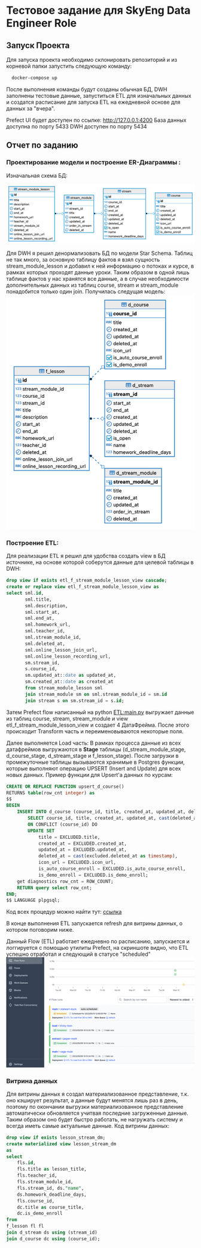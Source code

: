 # Тестовое задание для SkyEng Data Engineer Role

## Запуск Проекта

Для запуска проекта необходимо склонировать репозиторий и из корневой папки запустить следующую команду:

```bash
  docker-compose up
```
После выполнения команды будут созданы обычная БД, DWH заполнены тестовые данные, запуститься ETL для изначальных данных и создатся расписание для запуска ETL на ежедневной основе для данных за "вчера".

Prefect UI будет доступен по ссылке:
http://127.0.0.1:4200
База данных доступна по порту 5433
DWH доступен по порту 5434

## Отчет по заданию

### Проектирование модели и построение ER-Диаграммы :
Изначальная схема БД:

![Database model](db_model.png)

Для DWH я решил денормализовать БД по модели Star Schema.
Таблиц не так много, за основную таблицу фактов я взял сущность stream_module_lesson и добавил к ней информацию о потоках и курсе, в рамках которых проходят данные уроки. Таким образом в одной лишь таблице фактов у нас хранятся все данные, а в случае необходимости дополнительных данных из таблиц course, stream и stream_module понадобится только один join. 
Получилась следущая модель:
![Database model](dwh.png)

### Построение ETL:

Для реализации ETL я решил для удобства создать view в БД источнике, на основе которой соберутся данные для целевой таблицы в DWH:
```SQL
drop view if exists etl_f_stream_module_lesson_view cascade;
create or replace view etl_f_stream_module_lesson_view as
select sml.id, 
	   sml.title, 
	   sml.description, 
	   sml.start_at, 
	   sml.end_at, 
	   sml.homework_url,
	   sml.teacher_id,
	   sml.stream_module_id,
	   sml.deleted_at,
	   sml.online_lesson_join_url,
	   sml.online_lesson_recording_url,
	   sm.stream_id,
	   s.course_id,
	   sm.updated_at::date as updated_at,
	   sm.created_at::date as created_at
	   from stream_module_lesson sml
	   join stream_module sm on sml.stream_module_id = sm.id 
	   join stream s on sm.stream_id = s.id;
```
Затем Prefect flow написанный на python [ETL:main.py](app/main.py) выгружает данные из таблиц course, stream, stream_module и view etl_f_stream_module_lesson_view и создает 4 ДатаФрейма. После этого происходит Transform часть и переименовываются некоторые поля.

Далее выполняется Load часть:
В рамках процесса данные из всех датафреймов выгружаются в **Stage** таблицы (d_stream_module_stage, d_course_stage, d_stream_stage и f_lesson_stage).
После загрузки в промежуточные таблицы вызываются хранимые в Postgres функции, которые выполняют операцию UPSERT (Insert and Update) для всех новых данных. Пример функции для Upsert'a данных по курсам:

```SQL
CREATE OR REPLACE FUNCTION upsert_d_course() 
RETURNS table(row_cnt integer) as
$$
BEGIN
    INSERT INTO d_course (course_id, title, created_at, updated_at, deleted_at, icon_url, is_auto_course_enroll, is_demo_enroll)
        SELECT course_id, title, created_at, updated_at, cast(deleted_at as timestamp) as deleted_at, icon_url, is_auto_course_enroll, is_demo_enroll FROM d_course_stage
        ON CONFLICT (course_id) DO 
        UPDATE SET 
            title = EXCLUDED.title,
            created_at = EXCLUDED.created_at,
            updated_at = EXCLUDED.updated_at,
            deleted_at = cast(excluded.deleted_at as timestamp),
            icon_url = EXCLUDED.icon_url,
            is_auto_course_enroll = EXCLUDED.is_auto_course_enroll,
            is_demo_enroll = EXCLUDED.is_demo_enroll;
    get diagnostics row_cnt = ROW_COUNT;
    RETURN query select row_cnt;
END;
$$ LANGUAGE plpgsql;
```

Код всех процедур можно найти тут: [ссылка](https://github.com/eraline/skyeng_test/blob/c8abd5e63bc808acf476b5e785895829db241f7b/app/db/schemes.py#L174)

В конце выполнения ETL запускается refresh для витрины данных, о котором поговорим ниже.

Данный Flow (ETL) работает ежедневно по расписанию, запускается и логгируется с помощью утилиты Prefect, на скриншоте видно, что ETL успешно отработал и следующий в статусе "scheduled"
![prefect ui](prefect_ui.png)

### Витрина данных
Для витрины данных я создал материализованное представление, т.к. оно кэширует результат, а данные будут менятся лишь раз в день, поэтому по окончании выгрузки материализованное представление автоматически обновляется учитвая последние загруженные данные. Таким образом оно будет быстро работать, не нагружать систему и всегда иметь самые актуальные данные.
Код витрины данных:

```SQL
drop view if exists lesson_stream_dm;
create materialized view lesson_stream_dm
as
select 
	fls.id, 
	fls.title as lesson_title, 
	fls.teacher_id, 
	fls.stream_module_id, 
	fls.stream_id, ds."name", 
	ds.homework_deadline_days, 
	fls.course_id,
	dc.title as course_title,
	dc.is_demo_enroll
from 
f_lesson fl fl
join d_stream ds using (stream_id)
join d_course dc using (course_id);
```
